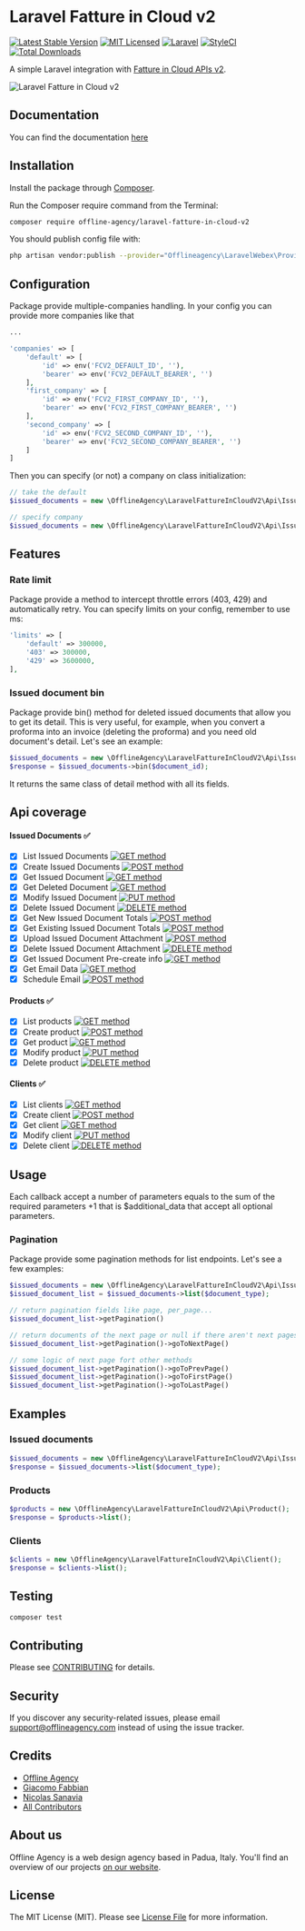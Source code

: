 # Laravel Fatture in Cloud v2

[![Latest Stable Version](https://poser.pugx.org/offline-agency/laravel-fatture-in-cloud-v2/v/stable)](https://packagist.org/packages/offline-agency/laravel-fatture-in-cloud-v2)
[![MIT Licensed](https://img.shields.io/badge/license-MIT-brightgreen.svg?style=flat-square)](LICENSE.md)
[![Laravel](https://github.com/offline-agency/laravel-fatture-in-cloud-v2/actions/workflows/main.yml/badge.svg?branch=master)](https://github.com/offline-agency/laravel-fatture-in-cloud-v2/actions/workflows/main.yml)
[![StyleCI](https://github.styleci.io/repos/470182449/shield)](https://styleci.io/repos/470182449)
[![Total Downloads](https://img.shields.io/packagist/dt/offline-agency/laravel-fatture-in-cloud-v2.svg?style=flat-square)](https://packagist.org/packages/offline-agency/laravel-fatture-in-cloud-v2)

A simple Laravel integration with [Fatture in Cloud APIs v2](https://developers.fattureincloud.it/).

![Laravel Fatture in Cloud v2](https://banners.beyondco.de/Laravel%20Fatture%20in%20Cloud%20v2.png?theme=dark&packageManager=composer+require&packageName=offline-agency%2Flaravel-fatture-in-cloud-v2&pattern=autumn&style=style_1&description=A+simple+laravel+integration+with+Fatture+in+Cloud+APIs+v2&md=1&showWatermark=0&fontSize=100px&images=currency-euro&widths=200)

## Documentation

You can find the documentation [here](https://docs.offlineagency.com/laravel-fatture-in-cloud-v2/)

## Installation

Install the package through [Composer](http://getcomposer.org/).

Run the Composer require command from the Terminal:

```bash
composer require offline-agency/laravel-fatture-in-cloud-v2
```

You should publish config file with:

```bash
php artisan vendor:publish --provider="Offlineagency\LaravelWebex\Providers\LaravelWebexServiceProvider"
```

## Configuration

Package provide multiple-companies handling. In your config you can provide more companies like that
```php
... 

'companies' => [
    'default' => [
        'id' => env('FCV2_DEFAULT_ID', ''),
        'bearer' => env('FCV2_DEFAULT_BEARER', '')
    ],
    'first_company' => [
        'id' => env('FCV2_FIRST_COMPANY_ID', ''),
        'bearer' => env('FCV2_FIRST_COMPANY_BEARER', '')
    ],
    'second_company' => [
        'id' => env('FCV2_SECOND_COMPANY_ID', ''),
        'bearer' => env('FCV2_SECOND_COMPANY_BEARER', '')
    ]
]
```

Then you can specify (or not) a company on class initialization:
```php
// take the default
$issued_documents = new \OfflineAgency\LaravelFattureInCloudV2\Api\IssuedDocument();

// specify company
$issued_documents = new \OfflineAgency\LaravelFattureInCloudV2\Api\IssuedDocument('first_company');
```

## Features

### Rate limit

Package provide a method to intercept throttle errors (403, 429) and automatically retry. You can specify limits on your config, remember to use ms:

```php
'limits' => [
    'default' => 300000,
    '403' => 300000,
    '429' => 3600000,
],
```

### Issued document bin

Package provide bin() method for deleted issued documents that allow you to get its detail. This is very useful, for example, when you convert a
proforma into an invoice (deleting the proforma) and you need old document's detail. Let's see an example:

```php
$issued_documents = new \OfflineAgency\LaravelFattureInCloudV2\Api\IssuedDocument();
$response = $issued_documents->bin($document_id);
```

It returns the same class of detail method  with all its fields.

## Api coverage

#### Issued Documents ✅

- [X] List Issued Documents [![GET method](https://img.shields.io/static/v1.svg?label=&message=GET&color=green)]()
- [X] Create Issued Documents [![POST method](https://img.shields.io/static/v1.svg?label=&message=POST&color=blue)]()
- [X] Get Issued Document [![GET method](https://img.shields.io/static/v1.svg?label=&message=GET&color=green)]()
- [X] Get Deleted Document [![GET method](https://img.shields.io/static/v1.svg?label=&message=GET&color=green)]()
- [X] Modify Issued Document [![PUT method](https://img.shields.io/static/v1.svg?label=&message=PUT&color=violet)]()
- [X] Delete Issued Document [![DELETE method](https://img.shields.io/static/v1.svg?label=&message=DELETE&color=red)]()
- [X] Get New Issued Document Totals [![POST method](https://img.shields.io/static/v1.svg?label=&message=POST&color=blue)]()
- [X] Get Existing Issued Document Totals [![POST method](https://img.shields.io/static/v1.svg?label=&message=POST&color=blue)]()
- [X] Upload Issued Document Attachment [![POST method](https://img.shields.io/static/v1.svg?label=&message=POST&color=blue)]()
- [X] Delete Issued Document Attachment [![DELETE method](https://img.shields.io/static/v1.svg?label=&message=DELETE&color=red)]()
- [X] Get Issued Document Pre-create info [![GET method](https://img.shields.io/static/v1.svg?label=&message=GET&color=green)]()
- [X] Get Email Data [![GET method](https://img.shields.io/static/v1.svg?label=&message=GET&color=green)]()
- [X] Schedule Email [![POST method](https://img.shields.io/static/v1.svg?label=&message=POST&color=blue)]()

#### Products ✅

- [X] List products [![GET method](https://img.shields.io/static/v1.svg?label=&message=GET&color=green)]()
- [X] Create product [![POST method](https://img.shields.io/static/v1.svg?label=&message=POST&color=blue)]()
- [X] Get product [![GET method](https://img.shields.io/static/v1.svg?label=&message=GET&color=green)]()
- [X] Modify product [![PUT method](https://img.shields.io/static/v1.svg?label=&message=PUT&color=violet)]()
- [X] Delete product [![DELETE method](https://img.shields.io/static/v1.svg?label=&message=DELETE&color=red)]()

#### Clients ✅

- [X] List clients [![GET method](https://img.shields.io/static/v1.svg?label=&message=GET&color=green)]()
- [X] Create client [![POST method](https://img.shields.io/static/v1.svg?label=&message=POST&color=blue)]()
- [X] Get client [![GET method](https://img.shields.io/static/v1.svg?label=&message=GET&color=green)]()
- [X] Modify client [![PUT method](https://img.shields.io/static/v1.svg?label=&message=PUT&color=violet)]()
- [X] Delete client [![DELETE method](https://img.shields.io/static/v1.svg?label=&message=DELETE&color=red)]()

## Usage

Each callback accept a number of parameters equals to the sum of the required parameters +1 that is $additional_data
that accept all optional parameters.

### Pagination
Package provide some pagination methods for list endpoints. Let's see a few examples:

``` php
$issued_documents = new \OfflineAgency\LaravelFattureInCloudV2\Api\IssuedDocument();
$issued_document_list = $issued_documents->list($document_type);

// return pagination fields like page, per_page...
$issued_document_list->getPagination() 

// return documents of the next page or null if there aren't next pages
$issued_document_list->getPagination()->goToNextPage()

// some logic of next page fort other methods
$issued_document_list->getPagination()->goToPrevPage()
$issued_document_list->getPagination()->goToFirstPage()
$issued_document_list->getPagination()->goToLastPage()
```

## Examples

### Issued documents
```php
$issued_documents = new \OfflineAgency\LaravelFattureInCloudV2\Api\IssuedDocument();
$response = $issued_documents->list($document_type);
```

### Products
```php
$products = new \OfflineAgency\LaravelFattureInCloudV2\Api\Product();
$response = $products->list();
```

### Clients
```php
$clients = new \OfflineAgency\LaravelFattureInCloudV2\Api\Client();
$response = $clients->list();
```

## Testing

```bash
composer test
```

## Contributing

Please see [CONTRIBUTING](CONTRIBUTING.md) for details.

## Security

If you discover any security-related issues, please email <support@offlineagency.com> instead of using the issue
tracker.

## Credits

- [Offline Agency](https://github.com/offline-agency)
- [Giacomo Fabbian](https://github.com/Giacomo92)
- [Nicolas Sanavia](https://github.com/SanaviaNicolas)
- [All Contributors](../../contributors)

## About us

Offline Agency is a web design agency based in Padua, Italy. You'll find an overview of our
projects [on our website](https://offlineagency.it/).

## License

The MIT License (MIT). Please see [License File](LICENSE.md) for more information.
